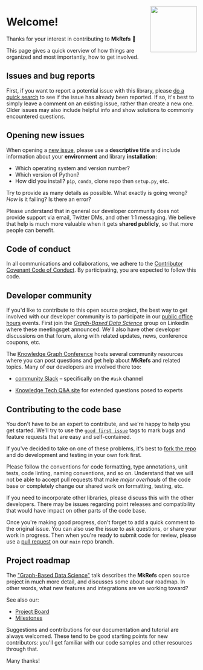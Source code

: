 
<a href="https://derwen.ai/"><img src="https://derwen.ai/static/logo_500px.png" width="122" height="122" align="right" /></a>

# Welcome!

Thanks for your interest in contributing to **MkRefs** 🎉 

This page gives a quick overview of how things are organized and most
importantly, how to get involved.


## Issues and bug reports

First, if you want to report a potential issue with this library, please
[do a quick search](https://github.com/DerwenAI/mkrefs/issues)
to see if the issue has already been reported.
If so, it's best to simply leave a comment on an existing issue,
rather than create a new one.
Older issues may also include helpful info and show solutions to
commonly encountered questions.


## Opening new issues

When opening a 
[new issue](https://github.com/DerwenAI/mkrefs/issues/new/choose),
please use a **descriptive title** and include information about your
**environment** and library **installation**:

  * Which operating system and version number?
  * Which version of Python?
  * How did you install? `pip`, `conda`, clone repo then `setup.py`, etc.

Try to provide as many details as possible.
What exactly is going wrong?
_How_ is it failing?
Is there an error?

Please understand that in general our developer community does not
provide support via email, Twitter DMs, and other 1:1 messaging.
We believe that help is much more valuable when it gets **shared
publicly**, so that more people can benefit.


## Code of conduct

In all communications and collaborations, we adhere to the
[Contributor Covenant Code of Conduct](https://github.com/DerwenAI/mkrefs/blob/main/code_of_conduct.md).
By participating, you are expected to follow this code.


## Developer community

If you'd like to contribute to this open source project, the best way
to get involved with our developer community is to participate in our
[public office hours](https://www.notion.so/KG-Community-Events-Calendar-8aacbe22efa94d9b8b39b7288e22c2d3)
events.
First join the 
[*Graph-Based Data Science*](https://www.linkedin.com/groups/6725785/)
group on LinkedIn where these meetingsget announced.
We'll also have other developer discussions on that forum, along with
related updates, news, conference coupons, etc.

The
[Knowledge Graph Conference](https://derwen.ai/docs/kgl/glossary/#knowledge-graph-conference)
hosts several community resources where you can post questions and get
help about **MkRefs** and related topics.
Many of our developers are involved there too:

  * [community Slack](https://knowledgegraphconf.slack.com/ssb/redirect) – specifically on the `#ask` channel

  * [Knowledge Tech Q&A site](https://answers.knowledgegraph.tech/) for extended questions posed to experts


## Contributing to the code base

You don't have to be an expert to contribute, and we're happy to help
you get started.
We'll try to use the
[`good first issue`](https://github.com/DerwenAI/mkrefs/labels/good%20first%20issue)
tags to mark bugs and feature requests that are easy and self-contained.

If you've decided to take on one of these problems, it's best to
[fork the repo](https://docs.github.com/en/github/collaborating-with-issues-and-pull-requests/about-forks)
and do development and testing in your own fork first.

Please follow the conventions for code formatting, type annotations,
unit tests, code linting, naming conventions, and so on.
Understand that we will not be able to accept pull requests that make
*major overhauls* of the code base or completely change our shared
work on formatting, testing, etc.

If you need to incorporate other libraries, please discuss this with
the other developers.
There may be issues regarding point releases and compatibility that
would have impact on other parts of the code base.

Once you're making good progress, don't forget to add a quick comment
to the original issue.
You can also use the issue to ask questions, or share your work in
progress.
Then when you're ready to submit code for review, please use a 
[pull request](https://docs.github.com/en/github/collaborating-with-issues-and-pull-requests/creating-a-pull-request)
on our `main` repo branch.


## Project roadmap

The
["Graph-Based Data Science"](https://derwen.ai/s/kcgh)
talk describes the **MkRefs** open source project in much more detail,
and discusses some about our roadmap.
In other words, what new features and integrations are we working toward?

See also our:

  * [Project Board](https://github.com/DerwenAI/mkrefs/projects/1)
  * [Milestones](https://github.com/DerwenAI/mkrefs/milestones)

Suggestions and contributions for our documentation and tutorial are
always welcomed.
These tend to be good starting points for new contributors: you'll get
familiar with our code samples and other resources through that.

Many thanks!

